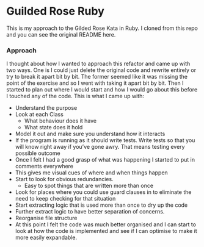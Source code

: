 # Guilded Rose Ruby

This is my approach to the Gilded Rose Kata in Ruby. I cloned from this repo and you can see the original README here.

### Approach
I thought about how I wanted to approach this refactor and came up with two ways. One is I could just delete the original code and rewrite entirely or try to break it apart bit by bit. The former seemed like it was missing the point of the exercise and so I went with taking it apart bit by bit. Then I started to plan out where I would start and how I would go about this before I touched any of the code. This is what I came up with:
- Understand the purpose
- Look at each Class
	- What behaviour does it have
	- What state does it hold
- Model it out and make sure you understand how it interacts
- If the program is running as it should write tests. Write tests so that you will know right away if you’ve gone awry. That means testing every possible outcome
- Once I felt I had a good grasp of what was happening I started to put in comments everywhere
- This gives me visual cues of where and when things happen 
- Start to look for obvious redundancies.
  - Easy to spot things that are written more than once
- Look for places where you could use guard clauses in to eliminate the need to keep checking for that situation
- Start extracting logic that is used more than once to dry up the code
- Further extract logic to have better separation of concerns.
- Reorganise file structure
- At this point I felt the code was much better organised and I can start to look at how the code is implemented and see if I can optimise to make it more easily expandable.
